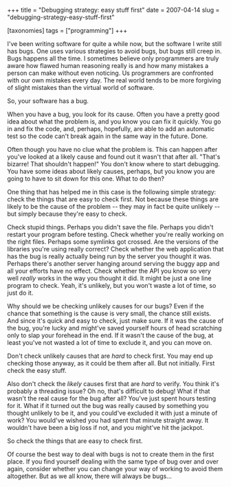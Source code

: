 +++
title = "Debugging strategy: easy stuff first"
date = 2007-04-14
slug = "debugging-strategy-easy-stuff-first"

[taxonomies]
tags = ["programming"]
+++

I've been writing software for quite a while now, but the software I
write still has bugs. One uses various strategies to avoid bugs, but
bugs still creep in. Bugs happens all the time. I sometimes believe only
programmers are truly aware how flawed human reasoning really is and how
many mistakes a person can make without even noticing. Us programmers
are confronted with our own mistakes every day. The real world tends to
be more forgiving of slight mistakes than the virtual world of software.

So, your software has a bug.

When you have a bug, you look for its cause. Often you have a pretty
good idea about what the problem is, and you know you can fix it
quickly. You go in and fix the code, and, perhaps, hopefully, are able
to add an automatic test so the code can't break again in the same way
in the future. Done.

Often though you have no clue what the problem is. This can happen after
you've looked at a likely cause and found out it wasn't that after all.
"That's bizarre! That shouldn't happen!" You don't know where to start
debugging. You have some ideas about likely causes, perhaps, but you
know you are going to have to sit down for this one. What to do then?

One thing that has helped me in this case is the following simple
strategy: check the things that are easy to check first. Not because
these things are likely to be the cause of the problem -- they may in
fact be quite unlikely -- but simply because they're easy to check.

Check stupid things. Perhaps you didn't save the file. Perhaps you
didn't restart your program before testing. Check whether you're really
working on the right files. Perhaps some symlinks got crossed. Are the
versions of the libraries you're using really correct? Check whether the
web application that has the bug is really actually being run by the
server you thought it was. Perhaps there's another server hanging around
serving the buggy app and all your efforts have no effect. Check whether
the API you know so very well _really_ works in the way you thought it
did. It might be just a one line program to check. Yeah, it's unlikely,
but you won't waste a lot of time, so just do it.

Why should we be checking unlikely causes for our bugs? Even if the
chance that something is the cause is very small, the chance still
exists. And since it's quick and easy to check, just make sure. If it
was the cause of the bug, you're lucky and might've saved yourself hours
of head scratching only to slap your forehead in the end. If it wasn't
the cause of the bug, at least you've not wasted a lot of time to
exclude it, and you can move on.

Don't check unlikely causes that are _hard_ to check first. You may end
up checking those anyway, as it could be them after all. But not
initially. First check the easy stuff.

Also don't check the _likely_ causes first that are _hard_ to verify.
You think it's probably a threading issue? Oh no, that's difficult to
debug! What if that wasn't the real cause for the bug after all? You've
just spent hours testing for it. What if it turned out the bug was
really caused by something you thought unlikely to be it, and you
could've excluded it with just a minute of work? You would've wished you
had spent that minute straight away. It wouldn't have been a big loss if
not, and you might've hit the jackpot.

So check the things that are easy to check first.

Of course the best way to deal with bugs is not to create them in the
first place. If you find yourself dealing with the same type of bug over
and over again, consider whether you can change your way of working to
avoid them altogether. But as we all know, there will always be bugs...

